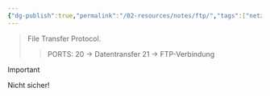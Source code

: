 ```yaml
---
{"dg-publish":true,"permalink":"/02-resources/notes/ftp/","tags":["netzwerk/protocol"],"updated":"2024-10-17T20:31:48.000+02:00"}
---
```


> File Transfer Protocol.
>> PORTS: 20 -> Datentransfer
> > 	   21 -> FTP-Verbindung

>[!important] 
>Nicht sicher!

